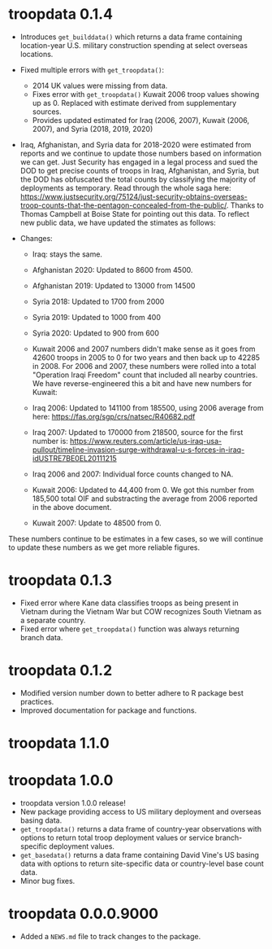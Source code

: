 # troopdata 0.1.4

* Introduces `get_builddata()` which returns a data frame containing location-year U.S. military construction spending at select overseas locations.
* Fixed multiple errors with `get_troopdata()`:
  * 2014 UK values were missing from data.
  * Fixes error with  `get_troopdata()` Kuwait 2006 troop values showing up as 0. Replaced with estimate derived from supplementary sources.
  * Provides updated estimated for Iraq (2006, 2007), Kuwait (2006, 2007), and Syria (2018, 2019, 2020)

* Iraq, Afghanistan, and Syria data for 2018-2020 were estimated from reports and we continue to update those numbers based on information we can get. Just Security has engaged in a legal process and sued the DOD to get precise counts of troops in Iraq, Afghanistan, and Syria, but the DOD has obfuscated the total counts by classifying the majority of deployments as temporary. Read through the whole saga here: https://www.justsecurity.org/75124/just-security-obtains-overseas-troop-counts-that-the-pentagon-concealed-from-the-public/. Thanks to Thomas Campbell at Boise State for pointing out this data. To reflect new public data, we have updated the stimates as follows:

* Changes:
  * Iraq: stays the same.
  * Afghanistan 2020: Updated to 8600 from 4500. 
  * Afghanistan 2019: Updated to 13000 from 14500
  * Syria 2018: Updated to 1700 from 2000
  * Syria 2019: Updated to 1000 from 400
  * Syria 2020: Updated to 900 from 600

  * Kuwait 2006 and 2007 numbers didn't make sense as it goes from 42600 troops in 2005 to 0 for two years and then back up to 42285 in 2008. For 2006 and 2007, these numbers were rolled into a total "Operation Iraqi Freedom" count that included all nearby countries. We have reverse-engineered this a bit and have new numbers for Kuwait:

  * Iraq 2006: Updated to 141100 from 185500, using 2006 average from here: https://fas.org/sgp/crs/natsec/R40682.pdf
  * Iraq 2007: Updated to 170000 from 218500, source for the first number is: https://www.reuters.com/article/us-iraq-usa-pullout/timeline-invasion-surge-withdrawal-u-s-forces-in-iraq-idUSTRE7BE0EL20111215
  * Iraq 2006 and 2007: Individual force counts changed to NA.
  * Kuwait 2006: Updated to 44,400 from 0. We got this number from 185,500 total OIF and substracting the average from 2006 reported in the above document.
  * Kuwait 2007: Update to 48500 from 0.

These numbers continue to be estimates in a few cases, so we will continue to update these numbers as we get more reliable figures.

# troopdata 0.1.3

* Fixed error where Kane data classifies troops as being present in Vietnam during the Vietnam War but COW recognizes South Vietnam as a separate country.
* Fixed error where `get_troopdata()` function was always returning branch data.

# troopdata 0.1.2

* Modified version number down to better adhere to R package best practices.
* Improved documentation for package and functions.

# troopdata 1.1.0

# troopdata 1.0.0

* troopdata version 1.0.0 release!
* New package providing access to US military deployment and overseas basing data.
* `get_troopdata()` returns a data frame of country-year observations with options to return total troop deployment values or service branch-specific deployment values.
* `get_basedata()` returns a data frame containing David Vine's US basing data with options to return site-specific data or country-level base count data.
* Minor bug fixes.

# troopdata 0.0.0.9000

* Added a `NEWS.md` file to track changes to the package.
